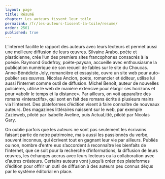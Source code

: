 ```yaml
---
layout: page
title: Résumé
chapter: Les auteurs tissent leur toile
permalink: /fr/les-auteurs-tissent-la-toile/resume/
order: 2501
published: true
---
```

<p>L’internet facilite le rapport des auteurs avec leurs lecteurs et permet aussi une meilleure diffusion de leurs œuvres. Silvaine Arabo, poète et plasticienne, crée l’un des premiers sites francophones consacrés à la poésie. Raymond Godefroy, poète-paysan, accueille avec enthousiasme la publication numérique de son recueil de fables sur le site du Choucas. Anne-Bénédicte Joly, romancière et essayiste, ouvre un site web pour auto-publier ses œuvres. Nicolas Ancion, poète, romancier et éditeur, utilise lui aussi l’internet comme outil de diffusion. Michel Benoît, auteur de nouvelles policières, utilise le web de manière extensive pour élargir ses horizons et pour «abolir le temps et la distance». Par ailleurs, on voit apparaître des romans «interactifs», qui sont en fait des romans écrits à plusieurs mains via l’internet. Des plateformes d’édition visent à faire connaître de nouveaux auteurs. Des magazines littéraires naissent sur le web, par exemple Zazieweb, piloté par Isabelle Aveline, puis ActuaLitté, piloté par Nicolas Gary.</p>

<p>On oublie parfois que les auteurs ne sont pas seulement les écrivains faisant partie de notre patrimoine, mais aussi les passionnés du verbe, souvent inconnus, qui écrivent tout en gagnant leur vie par ailleurs. Publiés ou non, nombre d’entre eux s’accordent à reconnaître les bienfaits de l’internet, que ce soit pour la recherche d’informations, la diffusion de leurs œuvres, les échanges accrus avec leurs lecteurs ou la collaboration avec d’autres créateurs. Certains auteurs vont jusqu’à créer des plateformes d’édition pour offrir un outil de diffusion à des auteurs peu connus déçus par le système éditorial en place.</p>